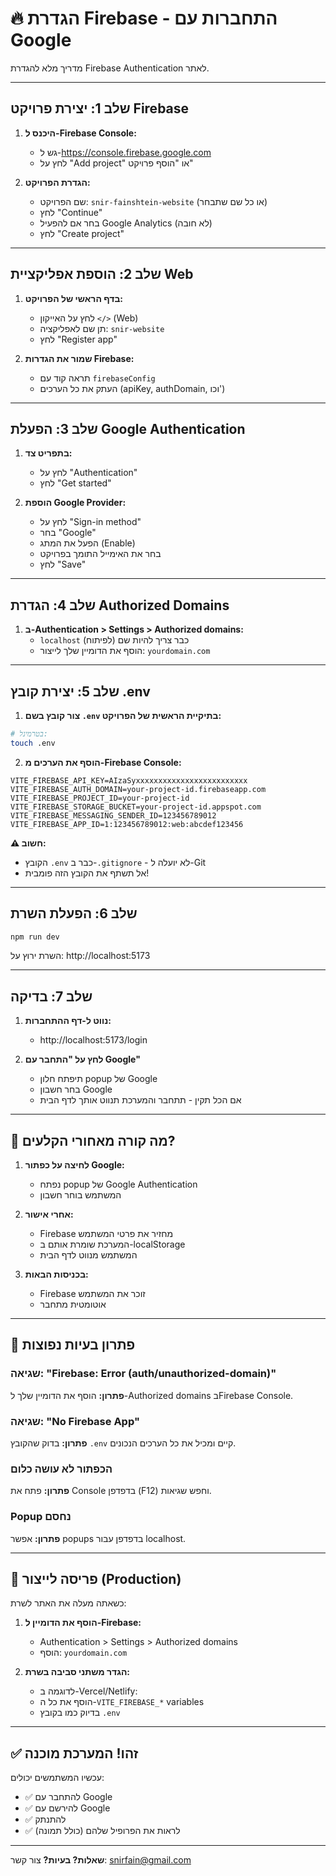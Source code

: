 # 🔥 הגדרת Firebase - התחברות עם Google

מדריך מלא להגדרת Firebase Authentication לאתר.

---

## שלב 1: יצירת פרויקט Firebase

1. **היכנס ל-Firebase Console:**
   - גש ל-https://console.firebase.google.com
   - לחץ על "Add project" או "הוסף פרויקט"

2. **הגדרת הפרויקט:**
   - שם הפרויקט: `snir-fainshtein-website` (או כל שם שתבחר)
   - לחץ "Continue"
   - בחר אם להפעיל Google Analytics (לא חובה)
   - לחץ "Create project"

---

## שלב 2: הוספת אפליקציית Web

1. **בדף הראשי של הפרויקט:**
   - לחץ על האייקון `</>` (Web)
   - תן שם לאפליקציה: `snir-website`
   - לחץ "Register app"

2. **שמור את הגדרות Firebase:**
   - תראה קוד עם `firebaseConfig`
   - העתק את כל הערכים (apiKey, authDomain, וכו')

---

## שלב 3: הפעלת Google Authentication

1. **בתפריט צד:**
   - לחץ על "Authentication"
   - לחץ "Get started"

2. **הוספת Google Provider:**
   - לחץ על "Sign-in method"
   - בחר "Google"
   - הפעל את המתג (Enable)
   - בחר את האימייל התומך בפרויקט
   - לחץ "Save"

---

## שלב 4: הגדרת Authorized Domains

1. **ב-Authentication > Settings > Authorized domains:**
   - `localhost` כבר צריך להיות שם (לפיתוח)
   - הוסף את הדומיין שלך לייצור: `yourdomain.com`

---

## שלב 5: יצירת קובץ .env

1. **צור קובץ בשם `.env` בתיקיית הראשית של הפרויקט:**

```bash
# בטרמינל:
touch .env
```

2. **הוסף את הערכים מ-Firebase Console:**

```env
VITE_FIREBASE_API_KEY=AIzaSyxxxxxxxxxxxxxxxxxxxxxxxxx
VITE_FIREBASE_AUTH_DOMAIN=your-project-id.firebaseapp.com
VITE_FIREBASE_PROJECT_ID=your-project-id
VITE_FIREBASE_STORAGE_BUCKET=your-project-id.appspot.com
VITE_FIREBASE_MESSAGING_SENDER_ID=123456789012
VITE_FIREBASE_APP_ID=1:123456789012:web:abcdef123456
```

**⚠️ חשוב:** 
- הקובץ `.env` כבר ב-`.gitignore` - לא יועלה ל-Git
- אל תשתף את הקובץ הזה פומבית!

---

## שלב 6: הפעלת השרת

```bash
npm run dev
```

השרת ירוץ על: http://localhost:5173

---

## שלב 7: בדיקה

1. **נווט ל-דף ההתחברות:**
   - http://localhost:5173/login

2. **לחץ על "התחבר עם Google"**
   - תיפתח חלון popup של Google
   - בחר חשבון Google
   - אם הכל תקין - תתחבר והמערכת תנווט אותך לדף הבית

---

## 🎨 מה קורה מאחורי הקלעים?

1. **לחיצה על כפתור Google:**
   - נפתח popup של Google Authentication
   - המשתמש בוחר חשבון
   
2. **אחרי אישור:**
   - Firebase מחזיר את פרטי המשתמש
   - המערכת שומרת אותם ב-localStorage
   - המשתמש מנווט לדף הבית

3. **בכניסות הבאות:**
   - Firebase זוכר את המשתמש
   - אוטומטית מתחבר

---

## 🔧 פתרון בעיות נפוצות

### שגיאה: "Firebase: Error (auth/unauthorized-domain)"
**פתרון:** הוסף את הדומיין שלך ל-Authorized domains בFirebase Console.

### שגיאה: "No Firebase App"
**פתרון:** בדוק שהקובץ `.env` קיים ומכיל את כל הערכים הנכונים.

### הכפתור לא עושה כלום
**פתרון:** פתח את Console בדפדפן (F12) וחפש שגיאות.

### Popup נחסם
**פתרון:** אפשר popups בדפדפן עבור localhost.

---

## 📱 פריסה לייצור (Production)

כשאתה מעלה את האתר לשרת:

1. **הוסף את הדומיין ל-Firebase:**
   - Authentication > Settings > Authorized domains
   - הוסף: `yourdomain.com`

2. **הגדר משתני סביבה בשרת:**
   - לדוגמה ב-Vercel/Netlify:
   - הוסף את כל ה-`VITE_FIREBASE_*` variables
   - בדיוק כמו בקובץ `.env`

---

## ✅ זהו! המערכת מוכנה

עכשיו המשתמשים יכולים:
- ✅ להתחבר עם Google
- ✅ להירשם עם Google
- ✅ להתנתק
- ✅ לראות את הפרופיל שלהם (כולל תמונה)

---

**שאלות? בעיות?** 
צור קשר: snirfain@gmail.com


